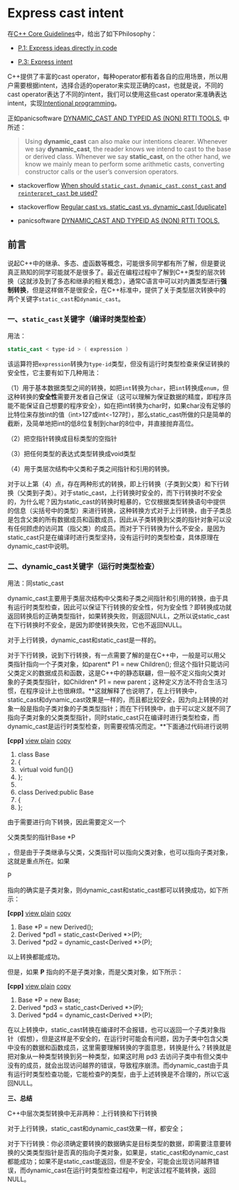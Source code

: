 # Express cast intent

在[C++ Core Guidelines](http://isocpp.github.io/CppCoreGuidelines/CppCoreGuidelines)中，给出了如下Philosophy：

- [P.1: Express ideas directly in code](http://isocpp.github.io/CppCoreGuidelines/CppCoreGuidelines#Rp-direct)

- [P.3: Express intent](http://isocpp.github.io/CppCoreGuidelines/CppCoreGuidelines#Rp-what)

C++提供了丰富的cast operator，每种operator都有着各自的应用场景，所以用户需要根据intent，选择合适的operator来实现正确的cast，也就是说，不同的cast operator表达了不同的intent，我们可以使用这些cast operator来准确表达intent，实现[Intentional programming](https://en.wikipedia.org/wiki/Intentional_programming)。

正如panicsoftware [DYNAMIC_CAST AND TYPEID AS (NON) RTTI TOOLS.](https://blog.panicsoftware.com/dynamic_cast-and-typeid-as-non-rtti-tools/) 中所述：

> Using **dynamic_cast** can also make our intentions clearer. Whenever we say **dynamic_cast**, the reader knows we intend to cast to the base or derived class. Whenever we say **static_cast**, on the other hand, we know we mainly mean to perform some arithmetic casts, converting constructor calls or the user’s conversion operators.



- stackoverflow [When should `static_cast`, `dynamic_cast`, `const_cast` and `reinterpret_cast` be used?](https://stackoverflow.com/questions/332030/when-should-static-cast-dynamic-cast-const-cast-and-reinterpret-cast-be-used)

- stackoverflow [Regular cast vs. static_cast vs. dynamic_cast [duplicate]](https://stackoverflow.com/questions/28002/regular-cast-vs-static-cast-vs-dynamic-cast)
- panicsoftware [DYNAMIC_CAST AND TYPEID AS (NON) RTTI TOOLS.](https://blog.panicsoftware.com/dynamic_cast-and-typeid-as-non-rtti-tools/)









## 前言

说起C++中的继承、多态、虚函数等概念，可能很多同学都有所了解，但是要说真正熟知的同学可能就不是很多了。最近在编程过程中了解到C++类型的层次转换（这就涉及到了多态和继承的相关概念），通常C语言中可以对内置类型进行**强制转换**，但是这样做不是很安全，在C++标准中，提供了关于类型层次转换中的两个关键字`static_cast`和`dynamic_cast`。

### 一、`static_cast`关键字（编译时类型检查）

用法：

```c++
static_cast < type-id > ( expression )
```

该运算符把`expression`转换为`type-id`类型，但没有运行时类型检查来保证转换的安全性，它主要有如下几种用法：

（1）用于基本数据类型之间的转换，如把`int`转换为`char`，把`int`转换成`enum`，但这种转换的**安全性**需要开发者自己保证（这可以理解为保证数据的精度，即程序员能不能保证自己想要的程序安全），如在把int转换为char时，如果char没有足够的比特位来存放int的值（int>127或int<-127时），那么static_cast所做的只是简单的截断，及简单地把int的低8位复制到char的8位中，并直接抛弃高位。

（2）把空指针转换成目标类型的空指针

（3）把任何类型的表达式类型转换成void类型

（4）用于类层次结构中父类和子类之间指针和引用的转换。

对于以上第（4）点，存在两种形式的转换，即上行转换（子类到父类）和下行转换（父类到子类）。对于static_cast，上行转换时安全的，而下行转换时不安全的，为什么呢？因为static_cast的转换时粗暴的，它仅根据类型转换语句中提供的信息（尖括号中的类型）来进行转换，这种转换方式对于上行转换，由于子类总是包含父类的所有数据成员和函数成员，因此从子类转换到父类的指针对象可以没有任何顾虑的访问其（指父类）的成员。而对于下行转换为什么不安全，是因为static_cast只是在编译时进行类型坚持，没有运行时的类型检查，具体原理在dynamic_cast中说明。

### 二、dynamic_cast关键字（运行时类型检查）

用法：同static_cast

dynamic_cast主要用于类层次结构中父类和子类之间指针和引用的转换，由于具有运行时类型检查，因此可以保证下行转换的安全性，何为安全性？即转换成功就返回转换后的正确类型指针，如果转换失败，则返回NULL，之所以说static_cast在下行转换时不安全，是因为即使转换失败，它也不返回NULL。

对于上行转换，dynamic_cast和static_cast是一样的。

对于下行转换，说到下行转换，有一点需要了解的是在C++中，一般是可以用父类指针指向一个子类对象，如parent* P1 = new Children(); 但这个指针只能访问父类定义的数据成员和函数，这是C++中的静态联翩，但一般不定义指向父类对象的子类类型指针，如Children* P1 = new parent；这种定义方法不符合生活习惯，在程序设计上也很麻烦。**这就解释了也说明了，在上行转换中，static_cast和dynamic_cast效果是一样的，而且都比较安全，因为向上转换的对象一般是指向子类对象的子类类型指针；而在下行转换中，由于可以定义就不同了指向子类对象的父类类型指针，同时static_cast只在编译时进行类型检查，而dynamic_cast是运行时类型检查，则需要视情况而定。**下面通过代码进行说明

**[cpp]** [view plain](https://blog.csdn.net/qq_26849233/article/details/62218385#) [copy](https://blog.csdn.net/qq_26849233/article/details/62218385#)

1. class Base  
2. {  
3. ​    virtual void fun(){}  
4. };  
5. 
6. class Derived:public Base  
7. {  
8. };  

由于需要进行向下转换，因此需要定义一个

父类类型的指针Base *P

，但是由于子类继承与父类，父类指针可以指向父类对象，也可以指向子类对象，这就是重点所在。如果

 P

指向的确实是子类对象，则dynamic_cast和static_cast都可以转换成功，如下所示：

**[cpp]** [view plain](https://blog.csdn.net/qq_26849233/article/details/62218385#) [copy](https://blog.csdn.net/qq_26849233/article/details/62218385#)

1. Base *P = new Derived();  
2. Derived *pd1 = static_cast<Derived *>(P);  
3. Derived *pd2 = dynamic_cast<Derived *>(P);  

以上转换都能成功。

但是，如果 **P** 指向的不是子类对象，而是父类对象，如下所示：

**[cpp]** [view plain](https://blog.csdn.net/qq_26849233/article/details/62218385#) [copy](https://blog.csdn.net/qq_26849233/article/details/62218385#)

1. Base *P = new Base;  
2. Derived *pd3 = static_cast<Derived *>(P);  
3. Derived *pd4 = dynamic_cast<Derived *>(P);  

在以上转换中，static_cast转换在编译时不会报错，也可以返回一个子类对象指针（假想），但是这样是不安全的，在运行时可能会有问题，因为子类中包含父类中没有的数据和函数成员，这里需要理解转换的字面意思，转换是什么？转换就是把对象从一种类型转换到另一种类型，如果这时用 pd3 去访问子类中有但父类中没有的成员，就会出现访问越界的错误，导致程序崩溃。而dynamic_cast由于具有运行时类型检查功能，它能检查P的类型，由于上述转换是不合理的，所以它返回NULL。

**三、总结**

C++中层次类型转换中无非两种：上行转换和下行转换

对于上行转换，static_cast和dynamic_cast效果一样，都安全；

对于下行转换：你必须确定要转换的数据确实是目标类型的数据，即需要注意要转换的父类类型指针是否真的指向子类对象，如果是，static_cast和dynamic_cast都能成功；如果不是static_cast能返回，但是不安全，可能会出现访问越界错误，而dynamic_cast在运行时类型检查过程中，判定该过程不能转换，返回NULL。